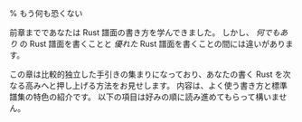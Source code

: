 % もう何も恐くない

前章までであなたは Rust 譜面の書き方を学んできました。
しかし、 *何でもあり* の Rust 譜面を書くことと *優れた* Rust 譜面を書くことの間には違いがあります。

<!-- So you’ve learned how to write some Rust code. But there’s a difference between
writing *any* Rust code and writing *good* Rust code. -->

この章は比較的独立した手引きの集まりになっており、あなたの書く Rust を次なる高みへと押し上げる方法をお見せします。
内容は、よく使う書き方と標準譜集の特色の紹介です。
以下の項目は好みの順に読み進めてもらって構いません。

<!-- This section consists of relatively independent tutorials which show you how to
take your Rust to the next level. Common patterns and standard library features
will be introduced. Read these sections in any order of your choosing. -->
